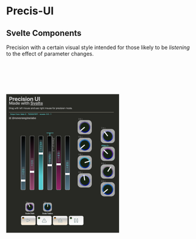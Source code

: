 # Precis-UI
## Svelte Components
Precision with a certain visual style intended for those likely to be *listening* to the effect  of  parameter changes. 
<div style="margin: 100px auto" >
  <img src="https://github.com/cristianvogel/Precis-UI/blob/master/public/Screenshot%202022-07-03.png" width="60%" alt="screenshot">
</div>
